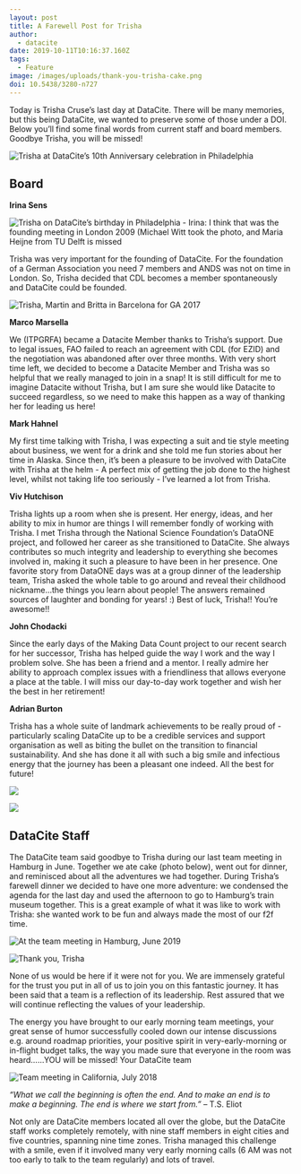 ```yaml
---
layout: post
title: A Farewell Post for Trisha
author:
  - datacite
date: 2019-10-11T10:16:37.160Z
tags:
  - Feature
image: /images/uploads/thank-you-trisha-cake.png
doi: 10.5438/3280-n727
---
```

Today is Trisha Cruse’s last day at DataCite. There will be many memories, but this being DataCite, we wanted to preserve some of those under a DOI. Below you’ll find some final words from current staff and board members. Goodbye Trisha, you will be missed!

![Trisha at DataCite’s 10th Anniversary celebration in Philadelphia](/images/uploads/datacite10yrs.png)

## Board

**Irina Sens**

![](/images/uploads/foundingdatacite.png "Trisha on DataCite’s birthday in Philadelphia - Irina: I think that was the founding meeting in London 2009 (Michael Witt took the photo, and Maria Heijne from TU Delft is missed")

Trisha was very important for the founding of DataCite. For the foundation of a German Association you need 7 members and ANDS was not on time in London. So, Trisha decided that CDL becomes a member spontaneously and DataCite could be founded.

![](/images/uploads/barcelona.png "Trisha, Martin and Britta in Barcelona for GA 2017")

**Marco Marsella**

We (ITPGRFA) became a Datacite Member thanks to Trisha’s support. Due to legal issues, FAO failed to reach an agreement with CDL (for EZID) and the negotiation was abandoned after over three months. With very short time left, we decided to become a Datacite Member and Trisha was so helpful that we really managed to join in a snap! It is still difficult for me to imagine Datacite without Trisha, but I am sure she would like Datacite to succeed regardless, so we need to make this happen as a way of thanking her for leading us here! 

**Mark Hahnel**

My first time talking with Trisha, I was expecting a suit and tie style meeting about business, we went for a drink and she told me fun stories about her time in Alaska. Since then, it’s been a pleasure to be involved with DataCite with Trisha at the helm - A perfect mix of getting the job done to the highest level, whilst not taking life too seriously - I’ve learned a lot from Trisha.

**Viv Hutchison**

Trisha lights up a room when she is present. Her energy, ideas, and her ability to mix in humor are things I will remember fondly of working with Trisha. I met Trisha through the National Science Foundation’s DataONE project, and followed her career as she transitioned to DataCite. She always contributes so much integrity and leadership to everything she becomes involved in, making it such a pleasure to have been in her presence. One favorite story from DataONE days was at a group dinner of the leadership team, Trisha asked the whole table to go around and reveal their childhood nickname...the things you learn about people! The answers remained sources of laughter and bonding for years!  :) Best of luck, Trisha!! You’re awesome!!

**John Chodacki**

Since the early days of the Making Data Count project to our recent search for her successor, Trisha has helped guide the way I work and the way I problem solve. She has been a friend and a mentor. I really admire her ability to approach complex issues with a friendliness that allows everyone a place at the table. I will miss our day-to-day work together and wish her the best in her retirement! 

**Adrian Burton**

Trisha has a whole suite of landmark achievements to be really proud of - particularly scaling DataCite up to be a credible services and support organisation as well as biting the bullet on the transition to financial sustainability. And she has done it all with such a big smile and infectious energy that the journey has been a pleasant one indeed. All the best for future!

![](/images/uploads/johnandtrisha1.png)

![](/images/uploads/johnandtrisha2.png)

## DataCite Staff

The DataCite team said goodbye to Trisha during our last team meeting in Hamburg in June. Together we ate cake (photo below), went out for dinner, and reminisced about all the adventures we had together. During Trisha’s farewell dinner we decided to have one more adventure: we condensed the agenda for the last day and used the afternoon to go to Hamburg’s train museum together. This is a great example of what it was like to work with Trisha: she wanted work to be fun and always made the most of our f2f time.

![At the team meeting in Hamburg, June 2019](/images/uploads/teamphoto1.png)

![](/images/uploads/thank-you-trisha-cake.png "Thank you, Trisha")

None of us would be here if it were not for you. We are immensely grateful for the trust you put in all of us to join you on this fantastic journey. It has been said that a team is a reflection of its leadership. Rest assured that we will continue reflecting the values of your leadership.

The energy you have brought to our early morning team meetings, your great sense of humor successfully cooled down our intense discussions e.g. around roadmap priorities, your positive spirit in very-early-morning or in-flight budget talks, the way you made sure that everyone in the room was heard......YOU will be missed! Your DataCite team

![Team meeting in California, July 2018](/images/uploads/teamphoto2.png)

_“What we call the beginning is often the end. And to make an end is to make a beginning. The end is where we start from.”_ – T.S. Eliot

Not only are DataCite members located all over the globe, but the DataCite staff works completely remotely, with nine staff members in eight cities and five countries, spanning nine time zones. Trisha managed this challenge with a smile, even if it involved many very early morning calls (6 AM was not too early to talk to the team regularly) and lots of travel.
